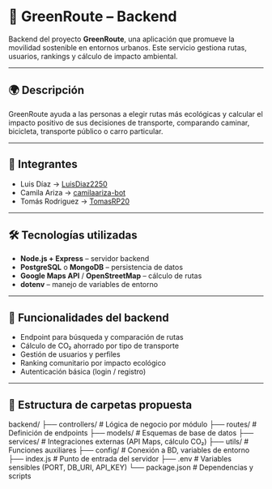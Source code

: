 # 🚴 GreenRoute – Backend

Backend del proyecto **GreenRoute**, una aplicación que promueve la movilidad sostenible en entornos urbanos. Este servicio gestiona rutas, usuarios, rankings y cálculo de impacto ambiental.

---

## 🌍 Descripción

GreenRoute ayuda a las personas a elegir rutas más ecológicas y calcular el impacto positivo de sus decisiones de transporte, comparando caminar, bicicleta, transporte público o carro particular.

---

## 👥 Integrantes

- Luis Díaz → [LuisDiaz2250](https://github.com/LuisDiaz2250)  
- Camila Ariza → [camilaariza-bot](https://github.com/camilaariza-bot)  
- Tomás Rodriguez → [TomasRP20](https://github.com/TomasRP20)

---

## 🛠️ Tecnologías utilizadas

- **Node.js + Express** – servidor backend
- **PostgreSQL** o **MongoDB** – persistencia de datos
- **Google Maps API** / **OpenStreetMap** – cálculo de rutas
- **dotenv** – manejo de variables de entorno

---

## 🚀 Funcionalidades del backend

- Endpoint para búsqueda y comparación de rutas
- Cálculo de CO₂ ahorrado por tipo de transporte
- Gestión de usuarios y perfiles
- Ranking comunitario por impacto ecológico
- Autenticación básica (login / registro)

---

## 📁 Estructura de carpetas propuesta

backend/ 
├── controllers/ # Lógica de negocio por módulo 
├── routes/ # Definición de endpoints 
├── models/ # Esquemas de base de datos 
├── services/ # Integraciones externas (API Maps, cálculo CO₂) 
├── utils/ # Funciones auxiliares 
├── config/ # Conexión a BD, variables de entorno 
├── index.js # Punto de entrada del servidor 
├── .env # Variables sensibles (PORT, DB_URI, API_KEY) 
└── package.json # Dependencias y scripts
